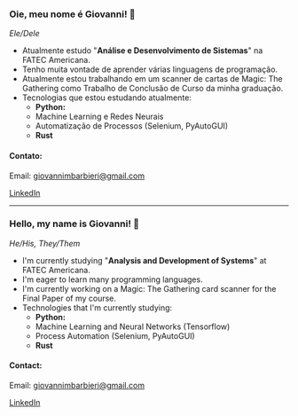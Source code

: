 ### Oie, meu nome é Giovanni! 🦊
*Ele/Dele*

- Atualmente estudo "**Análise e Desenvolvimento de Sistemas**" na FATEC Americana.
- Tenho muita vontade de aprender várias linguagens de programação.
- Atualmente estou trabalhando em um scanner de cartas de Magic: The Gathering como Trabalho de Conclusão de Curso da minha graduação.
- Tecnologias que estou estudando atualmente:
  - **Python:** 
  - Machine Learning e Redes Neurais
  - Automatização de Processos (Selenium, PyAutoGUI)
  - **Rust**

#### Contato:
Email: giovannimbarbieri@gmail.com

[LinkedIn](https://www.linkedin.com/in/giovannimateusbarbieri/ "Giovanni Mateus Barbieri - LinkedIn")


---

### Hello, my name is Giovanni! 🦊
*He/His, They/Them*

- I'm currently studying "**Analysis and Development of Systems**" at FATEC Americana.
- I'm eager to learn many programming languages.
- I'm currently working on a Magic: The Gathering card scanner for the Final Paper of my course.
- Technologies that I'm currently studying:
  - **Python:**
  - Machine Learning and Neural Networks (Tensorflow)
  - Process Automation (Selenium, PyAutoGUI)
  - **Rust**

#### Contact:
Email: giovannimbarbieri@gmail.com

[LinkedIn](https://www.linkedin.com/in/giovannimateusbarbieri/ "Giovanni Mateus Barbieri - LinkedIn")
